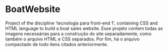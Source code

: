 # BoatWebsite
Project of the discipline 'tecnologia para front-end 1', containing CSS and HTML language to build a boat sales website.
Esse projeto contem todas as imagens necessárias para a construção do site separadamente, como também o arquivo HTML e CSS separados. Por fim, há o arquivo compactado de todo itens citados anteriormente. 
